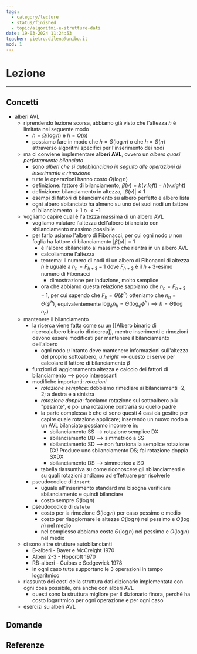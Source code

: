 ```yaml
---
tags:
  - category/lecture
  - status/finished
  - topic/algoritmi-e-strutture-dati
date: 19-03-2024 11:24:53
teacher: pietro.dilena@unibo.it
mod: 1
---
```

# Lezione
---
## Concetti
- alberi AVL
	- riprendendo lezione scorsa, abbiamo già visto che l'altezza $h$ è limitata nel seguente modo
		- $h = \Omega(\log{n})$ e $h = O(n)$
		- possiamo fare in modo che $h = \Theta(\log{n})$ o che $h = \Theta(n)$ attraverso algoritmi specifici per l'inserimento dei nodi
	- ma ci conviene implementare **alberi AVL**, ovvero un _albero quasi perfettamente bilanciato_
		- sono _alberi che si autobilanciano in seguito alle operazioni di inserimento e rimozione_
		- tutte le operazioni hanno costo $O(\log{n})$
		- definizione: fattore di bilanciamento, $\beta(v) = h(v.left) - h(v.right)$
		- definizione: bilanciamento in altezza, $|\beta(v)| \leq 1$
		- esempi di fattori di bilanciamento su albero perfetto e albero lista
		- ogni albero sbilanciato ha almeno su uno dei suoi nodi un fattore di bilanciamento $> 1$ o $< -1$
	- vogliamo capire qual è l'altezza massima di un albero AVL
		- vogliamo valutare l'altezza dell'albero bilanciato con sbilanciamento massimo possibile
		- per farlo usiamo l'albero di Fibonacci, per cui ogni nodo $u$ non foglia ha fattore di bilanciamento $|\beta(u)| = 1$
			- è l'albero sbilanciato al massimo che rientra in un albero AVL
			- calcoliamone l'altezza
			- teorema: il numero di nodi di un albero di Fibonacci di altezza $h$ è uguale a $n_{h} = F_{h+3} - 1$ dove $F_{h+3}$ è il $h+3$-esimo numero di Fibonacci
				- dimostrazione per induzione, molto semplice
			- ora che abbiamo questa relazione sappiamo che $n_{h} = F_{h+3} - 1$, per cui sapendo che $F_{h} = \Theta(\phi^{h})$ otteniamo che $n_{h} = \Theta(\phi^{h})$, equivalentemente $\log_{\phi}{n_{h}} = \Theta(\log_{\phi}{\phi}^{h}) \implies h = \Theta(\log{n_{h}})$
	- mantenere il bilanciamento
		- la ricerca viene fatta come su un [[Albero binario di ricerca|albero binario di ricerca]], mentre inserimenti e rimozioni devono essere modificati per mantenere il bilanciamento dell'albero
			- ogni nodo $u$ intanto deve mantenere informazioni sull'altezza del proprio sottoalbero, $u.height$ --> questo ci serve per calcolare il fattore di bilanciamento $\beta$
		- funzioni di aggiornamento altezza e calcolo dei fattori di bilanciamento --> poco interessanti
		- modifiche importanti: _rotazioni_
			- _rotazione semplice_: dobbiamo rimediare ai bilanciamenti -2, 2; a destra e a sinistra
			- _rotazione doppia_: facciamo rotazione sul sottoalbero più "pesante", e poi una rotazione contraria su quello padre
			- la parte complessa è che ci sono questi 4 casi da gestire per capire quale rotazione applicare; inserendo un nuovo nodo a un AVL bilanciato possiamo incorrere in:
				- sbilanciamento SS --> rotazione semplice DX
				- sbilanciamento DD --> simmetrico a SS
				- sbilanciamento SD --> non funziona la semplice rotazione DX! Produce uno sbilanciamento DS; fai rotazione doppia SXDX
				- sbilanciamento DS --> simmetrico a SD
			- tabella riassuntiva su come riconoscere gli sbilanciamenti e su quali rotazioni andiamo ad effettuare per risolverle
		- pseudocodice di `insert`
			- uguale all'inserimento standard ma bisogna verificare sbilanciamento e quindi bilanciare
			- costo sempre $\Theta(\log{n})$
		- pseudocodice di `delete`
			- costo per la rimozione $\Theta(\log{n})$ per caso pessimo e medio
			- costo per riaggiornare le altezze $\Theta(\log{n})$ nel pessimo e $O(\log{n})$ nel medio
			- nel complesso abbiamo costo $\Theta(\log{n})$ nel pessimo e $O(\log{n})$ nel medio
	- ci sono altre strutture autobilancianti
		- B-alberi - Bayer e McCreight 1970
		- Alberi 2-3 - Hopcroft 1970
		- RB-alberi - Guibas e Sedgewick 1978
		- in ogni caso tutte supportano le 3 operazioni in tempo logaritmico
	- riassunto dei costi della struttura dati dizionario implementata con ogni cosa possibile, ora anche con alberi AVL
		- questi sono la struttura migliore per il dizionario finora, perché ha costo logaritmico per ogni operazione e per ogni caso
	- esercizi su alberi AVL

## Domande

## Referenze
